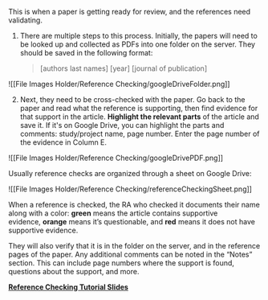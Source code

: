This is when a paper is getting ready for review, and the references need validating.

1. There are multiple steps to this process. Initially, the papers will need to be looked up and collected as PDFs into one folder on the server. They should be saved in the following format:
    
    > [authors last names]  [year] [journal of publication]

![[File Images Holder/Reference Checking/googleDriveFolder.png]]

2. Next, they need to be cross-checked with the paper. Go back to the paper and read what the reference is supporting, then find evidence for that support in the article. **Highlight the relevant parts** of the article and save it. If it's on Google Drive, you can highlight the parts and comments: study/project name, page number. Enter the page number of the evidence in Column E.

![[File Images Holder/Reference Checking/googleDrivePDF.png]]

Usually reference checks are organized through a sheet on Google Drive:

![[File Images Holder/Reference Checking/referenceCheckingSheet.png]]

When a reference is checked, the RA who checked it documents their name along with a color: **green** means the article contains supportive evidence, **orange** means it’s questionable, and **red** means it does not have supportive evidence.

They will also verify that it is in the folder on the server, and in the reference pages of the paper. Any additional comments can be noted in the “Notes” section. This can include page numbers where the support is found, questions about the support, and more.

**[Reference Checking Tutorial Slides](https://docs.google.com/presentation/d/1DvHVV6OiehysfNft4LE4zpww1Yr0zklf/edit?usp=sharing&ouid=114717359055143393699&rtpof=true&sd=true)**